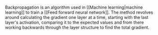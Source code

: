 Backpropagation is an algorithm used in [[Machine learning|machine learning]] to train a [[Feed forward neural network]]. The method revolves around calculating the gradient one layer at a time, starting with the last layer's activation, comparing it to the expected values and from there working backwards through the layer structure to find the total gradient.